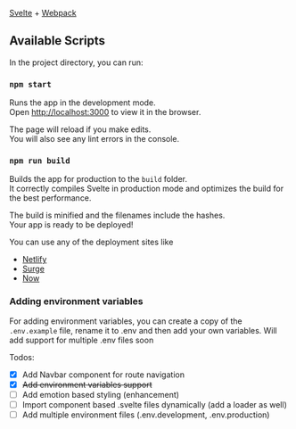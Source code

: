 [Svelte](https://svelte.dev) + [Webpack](https://webpack.js.org/)

## Available Scripts

In the project directory, you can run:

### `npm start`

Runs the app in the development mode.<br>
Open [http://localhost:3000](http://localhost:3000) to view it in the browser.

The page will reload if you make edits.<br>
You will also see any lint errors in the console.

### `npm run build`

Builds the app for production to the `build` folder.<br>
It correctly compiles Svelte in production mode and optimizes the build for the best performance.

The build is minified and the filenames include the hashes.<br>
Your app is ready to be deployed!

You can use any of the deployment sites like

- [Netlify](https://www.netlify.com/)
- [Surge](https://surge.sh/)
- [Now](https://zeit.co/now/)

### Adding environment variables

For adding environment variables, you can create a copy of the `.env.example` file,
rename it to .env and then add your own variables. Will add support for multiple .env files soon

Todos:

- [x] Add Navbar component for route navigation
- [x] ~~Add environment variables support~~
- [ ] Add emotion based styling (enhancement)
- [ ] Import component based .svelte files dynamically (add a loader as well)
- [ ] Add multiple environment files (.env.development, .env.production)
